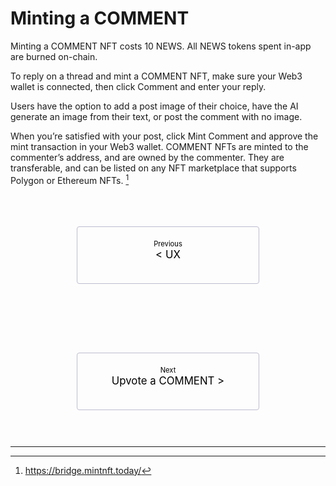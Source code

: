 # Minting a COMMENT

<style>
    .pagination-nav {
        display: flex;
        justify-content: center;
        flex-wrap: wrap;
    }

    .pagination-nav__link {
        display: inline-block;
        padding: 20px;
        text-decoration: none;
        background: transparent;
        color: black;
        width: 250px;
        height: 50px;
        border: 1px solid #bcbdd0;
        border-radius: 4px;
        text-align: center;
        margin-bottom: 10px;
    }

    .pagination-nav__sublabel {
        font-size: 0.8em;
    }

    .pagination-nav__label {
        font-size: 1.2em;
    }

    @media screen and (min-width: 769px) {
        .pagination-nav {
            gap: 100px;
        }
    }

    @media screen and (max-width: 768px) {
        .pagination-nav__link {
            width: 100%;
        }
    }
</style>

Minting a COMMENT NFT costs 10 NEWS. All NEWS tokens spent in-app are burned on-chain. 

To reply on a thread and mint a COMMENT NFT, make sure your Web3 wallet is connected, then click Comment and enter your reply. 

Users have the option to add a post image of their choice, have the AI generate an image from their text, or post the comment with no image. 

When you’re satisfied with your post, click Mint Comment and approve the mint transaction in your Web3 wallet. COMMENT NFTs are minted to the commenter’s address, and are owned by the commenter. They are transferable, and can be listed on any NFT marketplace that supports Polygon or Ethereum NFTs. [^13]

<br>
<br>
<br>


<div class="pagination-nav">
    <a class="pagination-nav__link prev" href="the-hello-world-user-experience.md">
        <div class="pagination-nav__sublabel">Previous</div>
        <div class="pagination-nav__label">< UX</div>
    </a>
    <a class="pagination-nav__link next" href="upvoting-a-comment.md">
        <div class="pagination-nav__sublabel">Next</div>
        <div class="pagination-nav__label">Upvote a COMMENT ></div>
    </a>
</div>

<br>
<br>

---

[^13]: <a href="https://bridge.mintnft.today/" target="_blank">https://bridge.mintnft.today/</a>